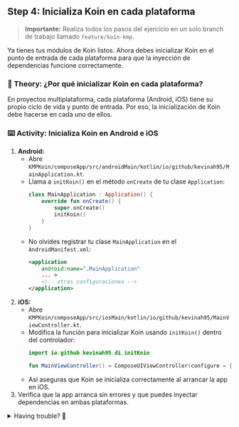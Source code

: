 
## Step 4: Inicializa Koin en cada plataforma

> **Importante:** Realiza todos los pasos del ejercicio en un solo branch de trabajo llamado `feature/koin-kmp`.

Ya tienes tus módulos de Koin listos. Ahora debes inicializar Koin en el punto de entrada de cada plataforma para que la inyección de dependencias funcione correctamente.

### 📖 Theory: ¿Por qué inicializar Koin en cada plataforma?

<!--
> [!TIP]
> Inicializar Koin en el punto de entrada de cada plataforma asegura que todas las dependencias estén disponibles desde el inicio de la aplicación.
-->

En proyectos multiplataforma, cada plataforma (Android, iOS) tiene su propio ciclo de vida y punto de entrada. Por eso, la inicialización de Koin debe hacerse en cada uno de ellos.

### ⌨️ Activity: Inicializa Koin en Android e iOS

1. **Android:**
   - Abre `KMPKoin/composeApp/src/androidMain/kotlin/io/github/kevinah95/MainApplication.kt`.
   - Llama a `initKoin()` en el método `onCreate` de tu clase `Application`:
     ```kotlin
     class MainApplication : Application() {
         override fun onCreate() {
             super.onCreate()
             initKoin()
         }
     }
     ```
   - No olvides registrar tu clase `MainApplication` en el `AndroidManifest.xml`:
     ```xml
     <application
         android:name=".MainApplication"
         ... >
         <!-- otras configuraciones -->
     </application>
     ```
2. **iOS:**
   - Abre `KMPKoin/composeApp/src/iosMain/kotlin/io/github/kevinah95/MainViewController.kt`.
   - Modifica la función para inicializar Koin usando `initKoin()` dentro del controlador:
     ```kotlin
     import io.github.kevinah95.di.initKoin
     
     fun MainViewController() = ComposeUIViewController(configure = { initKoin() }) { App() }
     ```
   - Así aseguras que Koin se inicializa correctamente al arrancar la app en iOS.
3. Verifica que la app arranca sin errores y que puedes inyectar dependencias en ambas plataformas.

<details>
<summary>Having trouble? 🤷</summary><br/>

- Si tienes problemas en Android, revisa que tu clase `Application` esté registrada en el `AndroidManifest.xml`.
- Si tienes problemas en iOS, revisa la integración entre Swift y Kotlin Multiplatform.
- Consulta la [documentación oficial de Koin](https://insert-koin.io/docs/setup/v4) para más detalles sobre inicialización multiplataforma.

</details>
